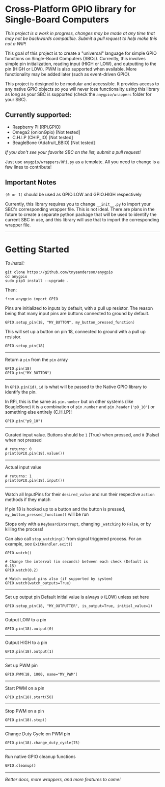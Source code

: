 # Cross-Platform GPIO library for Single-Board Computers

*This project is a work in progress, changes may be made at any time that may not be backwards compatible. Submit a pull request to help make this not a WIP!*

This goal of this project is to create a "universal"
language for simple GPIO functions on Single-Board Computers (SBCs). Currently, this involves simple pin initialization, reading input (HIGH or LOW), and outputting to the pin (HIGH or LOW). PWM is also supported when available. More functionality may be added later (such as event-driven GPIO).

This project is designed to be modular and accessible. It provides access to any native GPIO objects so you will never lose functionality using this library as long as your SBC is supported (check the `anygpio/wrappers` folder for your SBC).

## Currently supported:

* Raspberry Pi (RPi.GPIO)
* Omega2 (onionGpio) [Not tested]
* C.H.I.P (CHIP_IO) [Not tested]
* BeagleBone (Adafruit_BBIO) [Not tested]

*If you don't see your favorite SBC on the list, submit a pull request!*

Just use `anygpio/wrappers/RPi.py` as a template. All you need to change is a few lines to contribute!

## Important Notes

`(0 or 1)` should be used as GPIO.LOW and GPIO.HIGH respectively

Currently, this library requires you to change `__init__.py` to import your SBC's corresponding wrapper file. This is not ideal. There are plans in the future to create a separate python package that will be used to identify the current SBC in use, and this library will use that to import the corresponding wrapper file.

---

# Getting Started

*To install:*
```
git clone https://github.com/tnyeanderson/anygpio
cd anygpio
sudo pip3 install --upgrade .
```

Then:

```
from anygpio import GPIO
```



Pins are initialized to inputs by default, with a pull up resistor. The reason being that many input pins are buttons connected to ground by default.
```
GPIO.setup_pin(18, "MY_BUTTON", my_button_pressed_function)
```

This will set up a button on pin 18, connected to ground with a pull up resistor.
```
GPIO.setup_pin(18)
```

---

Return a `pin` from the `pin` array
```
GPIO.pin(18)
GPIO.pin("MY_BUTTON")
```

---

In `GPIO.pin(id)`, `id` is what will be passed to the Native GPIO library to identify the pin.

In RPi, this is the same as `pin.number` but on other systems (like BeagleBone) it is a combination of `pin.number` and `pin.header` (`'p9_10'`) or something else entirely (C.H.I.P)!
```
GPIO.pin("p9_10")
```

---

Curated input value. Buttons should be `1` (True) when pressed, and `0` (False) when not pressed
```
# returns: 0
print(GPIO.pin(18).value())
```

---

Actual input value
```
# returns: 1
print(GPIO.pin(18).input())
```

---

Watch all InputPins for their `desired_value` and run their respective `action` methods if they match

If pin 18 is hooked up to a button and the button is pressed, `my_button_pressed_function()` will be run

Stops only with a `KeyboardInterrupt`, changing `_watching` to `False`,
	or by killing the process!

Can also call `stop_watching()` from signal triggered process. For an example, see `ExitHandler.exit()`
```
GPIO.watch()

# Change the interval (in seconds) between each check (Default is 0.15)
GPIO.watch(0.2)

# Watch output pins also (if supported by system)
GPIO.watch(watch_outputs=True)
```

---

Set up output pin
Default initial value is always `0` (LOW) unless set here
```
GPIO.setup_pin(18, "MY_OUTPUTTER", is_output=True, initial_value=1)
```

---

Output LOW to a pin
```
GPIO.pin(18).output(0)
```

---

Output HIGH to a pin
```
GPIO.pin(18).output(1)
```

---

Set up PWM pin
```
GPIO.PWM(18, 1000, name="MY_PWM")
```

---

Start PWM on a pin
```
GPIO.pin(18).start(50)
```

---

Stop PWM on a pin
```
GPIO.pin(18).stop()
```

---

Change Duty Cycle on PWM pin
```
GPIO.pin(18).change_duty_cycle(75)
```

---


Run native GPIO cleanup functions
```
GPIO.cleanup()
```

---

*Better docs, more wrappers, and more features to come!*
